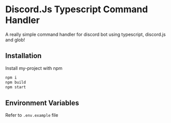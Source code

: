 
# Discord.Js Typescript Command Handler

A really simple command handler for discord bot using typescript, discord.js and glob!

## Installation

Install my-project with npm

```bash
npm i 
npm build 
npm start
```

    
## Environment Variables

Refer to `.env.example` file


